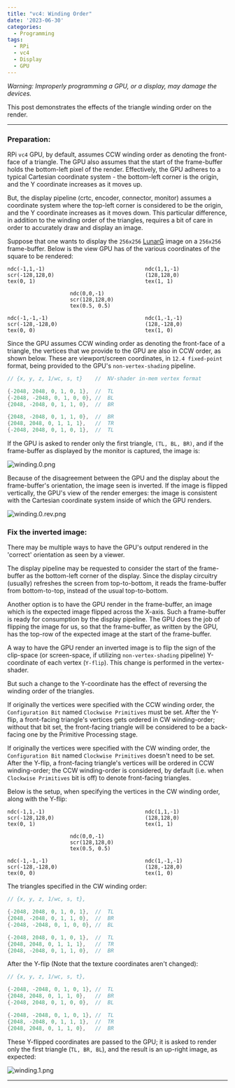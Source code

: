 ```yaml
---
title: "vc4: Winding Order"
date: '2023-06-30'
categories:
  - Programming
tags:
  - RPi
  - vc4
  - Display
  - GPU
---
```


*Warning: Improperly programming a GPU, or a display, may damage the devices.*

This post demonstrates the effects of the triangle winding order on the render.

---

### **Preparation:**

RPi `vc4` GPU, by default, assumes CCW winding order as denoting the front-face
of a triangle. The GPU also assumes that the start of the frame-buffer holds
the bottom-left pixel of the render. Effectively, the GPU adheres to a
typical Cartesian coordinate system - the bottom-left corner is the origin, and
the Y coordinate increases as it moves up.

But, the display pipeline (crtc, encoder, connector, monitor) assumes a
coordinate system where the top-left corner is considered to be the origin, and
the Y coordinate increases as it moves down. This particular difference, in
addition to the winding order of the triangles, requires a bit of care in order
to accurately draw and display an image.

Suppose that one wants to display the `256x256`
[LunarG](https://github.com/KhronosGroup/Vulkan-Tools/blob/main/cube/lunarg.ppm.h)
image on a `256x256` frame-buffer. Below is the view GPU has of the
various coordinates of the square to be rendered:

```
ndc(-1,1,-1)                                ndc(1,1,-1)
scr(-128,128,0)                             (128,128,0)
tex(0, 1)                                   tex(1, 1)

                    ndc(0,0,-1)
                    scr(128,128,0)
                    tex(0.5, 0.5)

ndc(-1,-1,-1)                               ndc(1,-1,-1)
scr(-128,-128,0)                            (128,-128,0)
tex(0, 0)                                   tex(1, 0)
```

Since the GPU assumes CCW winding order as denoting the front-face of a
triangle, the vertices that we provide to the GPU are also in CCW order, as
shown below. These are viewport/screen coordinates, in `12.4 fixed-point`
format, being provided to the GPU's `non-vertex-shading` pipeline.

``` c
// {x, y, z, 1/wc, s, t}    //  NV-shader in-mem vertex format

{-2048, 2048, 0, 1, 0, 1},  //  TL
{-2048, -2048, 0, 1, 0, 0}, //  BL
{2048, -2048, 0, 1, 1, 0},  //  BR

{2048, -2048, 0, 1, 1, 0},  //  BR
{2048, 2048, 0, 1, 1, 1},   //  TR
{-2048, 2048, 0, 1, 0, 1},  //  TL
```

If the GPU is asked to render only the first triangle, `(TL, BL, BR)`, and if
the frame-buffer as displayed by the monitor is captured, the image is:

![winding.0.png](/wip/images/winding.0.png)

Because of the disagreement between the GPU and the display about the
frame-buffer's orientation, the image seen is inverted. If the image is flipped
vertically, the GPU's view of the render emerges: the image is consistent with
the Cartesian coordinate system inside of which the GPU renders.

![winding.0.rev.png](/wip/images/winding.0.rev.png)

### **Fix the inverted image:**

There may be multiple ways to have the GPU's output rendered in the 'correct'
orientation as seen by a viewer.

The display pipeline may be requested to consider the start of the frame-buffer
as the bottom-left corner of the display. Since the display circuitry
(usually) refreshes the screen from top-to-bottom, it reads the frame-buffer
from bottom-to-top, instead of the usual top-to-bottom.

Another option is to have the GPU render in the frame-buffer, an image which is
the expected image flipped across the X-axis. Such a frame-buffer is ready for
consumption by the display pipeline. The GPU does the job of flipping
the image for us, so that the frame-buffer, as written by the GPU, has the
top-row of the expected image at the start of the frame-buffer.

A way to have the GPU render an inverted image is to flip the sign of the
clip-space (or screen-space, if utilizing `non-vertex-shading` pipeline)
Y-coordinate of each vertex (`Y-flip`). This change is performed in the
vertex-shader.

But such a change to the Y-coordinate has the effect of reversing the winding
order of the triangles.

If originally the vertices were specified with the CCW winding order, the
`Configuration Bit` named `Clockwise Primitives` must be set. After the
Y-flip, a front-facing triangle's vertices gets ordered in CW
winding-order; without that bit set, the front-facing triangle will be
considered to be a back-facing one by the Primitive Processing stage.

If originally the vertices were specified with the CW winding order, the
`Configuration Bit` named `Clockwise Primitives` doesn't need to be set.
After the Y-flip, a front-facing triangle's vertices will be ordered in CCW
winding-order; the CCW winding-order is considered, by default
(i.e. when `Clockwise Primitives` bit is off) to denote front-facing
triangles.

Below is the setup, when specifying the vertices in the CW winding order, along
with the Y-flip:

```
ndc(-1,1,-1)                                ndc(1,1,-1)
scr(-128,128,0)                             (128,128,0)
tex(0, 1)                                   tex(1, 1)

                    ndc(0,0,-1)
                    scr(128,128,0)
                    tex(0.5, 0.5)

ndc(-1,-1,-1)                               ndc(1,-1,-1)
scr(-128,-128,0)                            (128,-128,0)
tex(0, 0)                                   tex(1, 0)
```

The triangles specified in the CW winding order:

``` c
// {x, y, z, 1/wc, s, t},

{-2048, 2048, 0, 1, 0, 1},  //  TL
{2048, -2048, 0, 1, 1, 0},  //  BR
{-2048, -2048, 0, 1, 0, 0}, //  BL

{-2048, 2048, 0, 1, 0, 1},  //  TL
{2048, 2048, 0, 1, 1, 1},   //  TR
{2048, -2048, 0, 1, 1, 0},  //  BR
```

After the Y-flip (Note that the texture coordinates aren't changed):

``` c
// {x, y, z, 1/wc, s, t},

{-2048, -2048, 0, 1, 0, 1}, //  TL
{2048, 2048, 0, 1, 1, 0},   //  BR
{-2048, 2048, 0, 1, 0, 0},  //  BL

{-2048, -2048, 0, 1, 0, 1}, //  TL
{2048, -2048, 0, 1, 1, 1},  //  TR
{2048, 2048, 0, 1, 1, 0},   //  BR
```

These Y-flipped coordinates are passed to the GPU; it is asked to render only
the first triangle (`TL, BR, BL`), and the result is an up-right image, as
expected:

![winding.1.png](/wip/images/winding.1.png)

---
